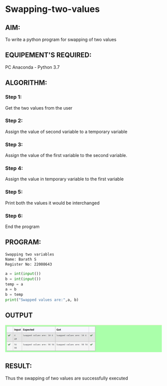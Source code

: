 # Swapping-two-values
## AIM:
To write a python program for swapping of two values
## EQUIPEMENT'S REQUIRED: 
PC
Anaconda - Python 3.7
## ALGORITHM: 
### Step 1:
Get the two values from the user
### Step 2: 
Assign the value of second variable to a temporary variable 
### Step 3: 
Assign the value of the first variable to the second variable.
### Step 4:  
Assign the value in temporary variable to the first variable
### Step 5: 
Print both the values it would be interchanged
### Step 6: 
End the program
## PROGRAM:
```
Swapping two variables
Name: Barath S
Register No: 22008643
```
```python
a = int(input())
b = int(input())
temp = a
a = b
b = temp
print("Swapped values are:",a, b)
```
## OUTPUT
![model](output.png)


## RESULT:

Thus the swapping of two values are successfully executed



